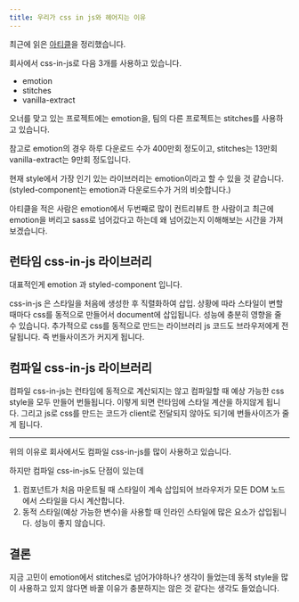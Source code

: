 ```yaml
---
title: 우리가 css in js와 헤어지는 이유
---
```


최근에 읽은 [아티클](https://junghan92.medium.com/%EB%B2%88%EC%97%AD-%EC%9A%B0%EB%A6%AC%EA%B0%80-css-in-js%EC%99%80-%ED%97%A4%EC%96%B4%EC%A7%80%EB%8A%94-%EC%9D%B4%EC%9C%A0-a2e726d6ace6)을 정리했습니다.

회사에서 css-in-js로 다음 3개를 사용하고 있습니다.

- emotion
- stitches
- vanilla-extract

오너를 맞고 있는 프로젝트에는 emotion을, 팀의 다른 프로젝트는 stitches를 사용하고 있습니다.

참고로 emotion의 경우 하루 다운로드 수가 400만회 정도이고, stitches는 13만회 vanilla-extract는 9만회 정도입니다.

현재 style에서 가장 인기 있는 라이브러리는 emotion이라고 할 수 있을 것 같습니다. (styled-component는 emotion과 다운로드수가 거의 비슷합니다.)

아티클을 적은 사람은 emotion에서 두번째로 많이 컨트리뷰트 한 사람이고 최근에 emotion을 버리고 sass로 넘어갔다고 하는데 왜 넘어갔는지 이해해보는 시간을 가져보겠습니다.

## 런타임 css-in-js 라이브러리

대표적인게 emotion 과 styled-component 입니다.

css-in-js 은 스타일을 처음에 생성한 후 직렬화하여 삽입. 상황에 따라 스타일이 변할때마다 css를 동적으로 만들어서 document에 삽입됩니다. 성능에 충분히 영향을 줄 수 있습니다. 추가적으로 css를 동적으로 만드는 라이브러리 js 코드도 브라우저에게 전달됩니다. 즉 번들사이즈가 커지게 됩니다.

## 컴파일 css-in-js 라이브러리

컴파일 css-in-js는 런타임에 동적으로 계산되지는 않고 컴파일할 때 예상 가능한 css style을 모두 만들어 번들됩니다. 이렇게 되면 런타임에 스타일 계산을 하지않게 됩니다. 그리고 js로 css를 만드는 코드가 client로 전달되지 않아도 되기에 번들사이즈가 줄게 됩니다.

---

위의 이유로 회사에서도 컴파일 css-in-js를 많이 사용하고 있습니다.

하지만 컴파일 css-in-js도 단점이 있는데

1. 컴포넌트가 처음 마운트될 때 스타일이 계속 삽입되어 브라우저가 모든 DOM 노드에서 스타일을 다시 계산합니다.
2. 동적 스타일(예상 가능한 변수)을 사용할 때 인라인 스타일에 많은 요소가 삽입됩니다. 성능이 좋지 않습니다.

## 결론

지금 고민이 emotion에서 stitches로 넘어가야하나? 생각이 들었는데 동적 style을 많이 사용하고 있지 않다면 바꿀 이유가 충분하지는 않은 것 같다는 생각도 들었습니다.
